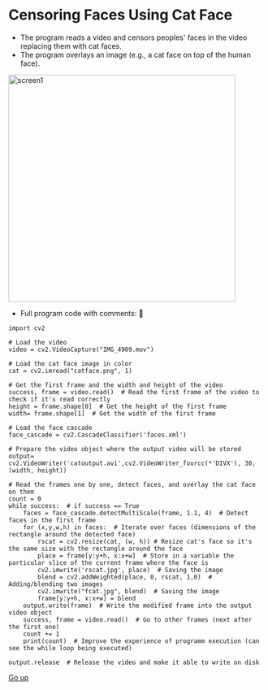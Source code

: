 <a id="anchor"></a>
# Censoring Faces Using Cat Face

* The program reads a video and censors peoples' faces in the video replacing them with cat faces. 
* The program overlays an image (e.g., a cat face on top of the human face).


<img width="447" alt="screen1" src="https://user-images.githubusercontent.com/97599612/180431513-30a923fc-48ce-4306-a2f7-bd4a9aee4052.png">

* Full program code with comments: :paperclip:
```
import cv2
 
# Load the video
video = cv2.VideoCapture("IMG_4909.mov")
 
# Load the cat face image in color
cat = cv2.imread("catface.png", 1)
 
# Get the first frame and the width and height of the video
success, frame = video.read()  # Read the first frame of the video to check if it's read correctly
height = frame.shape[0]  # Get the height of the first frame
width= frame.shape[1]  # Get the width of the first frame
 
# Load the face cascade
face_cascade = cv2.CascadeClassifier('faces.xml')
 
# Prepare the video object where the output video will be stored
output= cv2.VideoWriter('catoutput.avi',cv2.VideoWriter_fourcc(*'DIVX'), 30, (width, height))
 
# Read the frames one by one, detect faces, and overlay the cat face on them
count = 0
while success:  # if success == True
    faces = face_cascade.detectMultiScale(frame, 1.1, 4)  # Detect faces in the first frame
    for (x,y,w,h) in faces:  # Iterate over faces (dimensions of the rectangle around the detected face)
        rscat = cv2.resize(cat, (w, h)) # Resize cat's face so it's the same size with the rectangle around the face
        place = frame[y:y+h, x:x+w]  # Store in a variable the particular slice of the current frame where the face is
        cv2.imwrite('rscat.jpg', place)  # Saving the image
        blend = cv2.addWeighted(place, 0, rscat, 1,0)  # Adding/blending two images
        cv2.imwrite("fcat.jpg", blend)  # Saving the image
        frame[y:y+h, x:x+w] = blend
    output.write(frame)  # Write the modified frame into the output video object
    success, frame = video.read()  # Go to other frames (next after the first one)
    count += 1
    print(count)  # Improve the experience of programm execution (can see the while loop being executed)
 
output.release  # Release the video and make it able to write on disk
```

[Go up](#anchor)